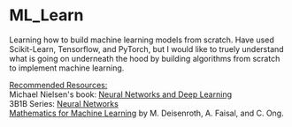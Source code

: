 # ML_Learn
Learning how to build machine learning models from scratch. Have used Scikit-Learn, Tensorflow, and PyTorch, but I would like to truely understand what is going on underneath the hood by building algorithms from scratch to implement machine learning.

<ins>Recommended Resources:</ins>\
Michael Nielsen's book: [Neural Networks and Deep Learning](http://neuralnetworksanddeeplearning.com/about.html)\
3B1B Series: [Neural Networks](https://www.youtube.com/watch?v=aircAruvnKk&list=PLZHQObOWTQDNU6R1_67000Dx_ZCJB-3pi)\
[Mathematics for Machine Learning](https://mml-book.github.io/) by M. Deisenroth, A. Faisal, and C. Ong.

